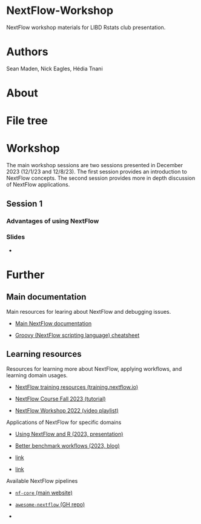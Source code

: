 # NextFlow-Workshop
NextFlow workshop materials for LIBD Rstats club presentation.

# Authors

Sean Maden, Nick Eagles, Hédia Tnani

# About

# File tree

# Workshop

The main workshop sessions are two sessions presented in December 2023 (12/1/23 and 12/8/23). The
first session provides an introduction to NextFlow concepts. The second session provides more in depth 
discussion of NextFlow applications.

## Session 1

### Advantages of using NextFlow

### Slides

* []()


# Further

## Main documentation

Main resources for learing about NextFlow and debugging issues.

* [Main NextFlow documentation](https://www.nextflow.io/docs/latest/index.html)

* [Groovy (NextFlow scripting language) cheatsheet](https://www.cheat-sheets.org/saved-copy/rc015-groovy_online.pdf)

## Learning resources

Resources for learning more about NextFlow, applying workflows, and learning domain usages.

* [NextFlow training resources (training.nextflow.io)](https://training.nextflow.io/)

* [NextFlow Course Fall 2023 (tutorial)](https://biocorecrg.github.io/nextflow-course-2023-fall/nextflow_1.html)

* [NextFlow Workshop 2022 (video playlist)](https://www.youtube.com/watch?v=wbtMbJTo1xo&list=PLPZ8WHdZGxmUVZRUfua8CsjuhjZ96t62R)

Applications of NextFlow for specific domains

* [Using NextFlow and R (2023, presentation)](https://docs.google.com/presentation/d/1HgdjV_T4fIAozNVNohq3VsyCZ7sfyhvm4yevm-HFyf4/edit?usp=sharing)

* [Better benchmark workflows (2023, blog)](https://metamaden.github.io/posts/rnfdeconvo/)

* [link]()

* [link]()

Available NextFlow pipelines

* [`nf-core` (main website)](https://nf-co.re/)

* [`awesome-nextflow` (GH repo)](https://github.com/nextflow-io/awesome-nextflow)

* []()
